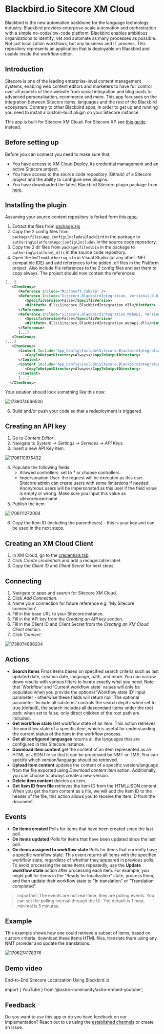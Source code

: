 # Blackbird.io Sitecore XM Cloud

Blackbird is the new automation backbone for the language technology industry. Blackbird provides enterprise-scale automation and orchestration with a simple no-code/low-code platform. Blackbird enables ambitious organizations to identify, vet and automate as many processes as possible. Not just localization workflows, but any business and IT process. This repository represents an application that is deployable on Blackbird and usable inside the workflow editor.

## Introduction

<!-- begin docs -->

Sitecore is one of the leading enterprise-level content management systems, enabling web content editors and marketers to have full control over all aspects of their website from social integration and blog posts to advanced personalisation, ecommerce and more. This app focusses on the integration between Sitecore items, languages and the rest of the Blackbird ecosystem. Contrary to other Blackbird apps, in order to get up and running you need to install a custom-built plugin on your Sitecore instance.

This app is built for Sitecore XM Cloud. For Sitecore XP see [this guide](https://docs.blackbird.io/apps/sitecore-xp/) instead.

## Before setting up

Before you can connect you need to make sure that:

- You have access to XM Cloud Deploy, its credential management and an active Sitecore project.
- You have access to the source code repository (Github) of a Sitecore project and the ability to configure new plugins.
- You have downloaded the latest Blackbird Sitecore plugin package from [here](https://docs.blackbird.io/sitecore/package.zip).

## Installing the plugin

Assuming your source content repository is forked form this [repo](https://github.com/sitecorelabs/xmcloud-foundation-head).

1. Extract the files from [package.zip](https://docs.blackbird.io/sitecore/package.zip)
2. Copy the 2 config files from `package\files\App_Config\Include\BlackBird` in the package to `authoring\platform\App_Config\Include\` in the source code repository.
3. Copy the 2 dll files from `package\files\bin` in the package to `authoring\platform\_dlls` in the source code repository.
4. Open the `XmCloudAuthoring.sln` in Visual Studio (or any other .NET compatible IDE) and add references to the added .dll files in the Platform project. Also include file references to the 2 config files and set them to copy always. The project should now contain the references:

```xml
[...]
   <ItemGroup>
      <Reference Include="Microsoft.CSharp" />
      <Reference Include="Sitecore.BlackbirdIntegration, Version=1.0.0.0, Culture=neutral, processorArchitecture=MSIL">
         <SpecificVersion>False</SpecificVersion>
         <HintPath>_dlls\Sitecore.BlackbirdIntegration.dll</HintPath>
      </Reference>
      <Reference Include="Sitecore.BlackbirdIntegration.WebApi, Version=1.0.0.0, Culture=neutral, processorArchitecture=MSIL">
         <SpecificVersion>False</SpecificVersion>
         <HintPath>_dlls\Sitecore.BlackbirdIntegration.WebApi.dll</HintPath>
      </Reference>
      [...]
   <ItemGroup>
[...]
   <ItemGroup>
      <Content Include="App_Config\Include\Sitecore.BlackbirdIntegration.config">
         <CopyToOutputDirectory>Always</CopyToOutputDirectory>
      </Content>
      <Content Include="App_Config\Include\Sitecore.BlackbirdIntegration.WebApi.config">
         <CopyToOutputDirectory>Always</CopyToOutputDirectory>
      </Content>
      [...]
  </ItemGroup>
```

Your solution should look something like this now:

![1738074666500](image/README/1738074666500.png)

6. Build and/or push your code so that a redeployment is triggered.

## Creating an API key

1. Go to _Content Editor_.
2. Navigate to _System -> Settings -> Services -> API Keys_.
3. Insert a new API Key item.

![1706110975432](image/README/1706110975432.png)

4. Populate the following fields:
   - Allowed controllers: set to _\*_ or choose controllers.
   - Impersonation User: the request will be executed as this user. Sitecore admin can create users with some limitations if needed. Anonymous users will be impersonated as this user if the field value is empty or wrong. Make sure you input this value as sitecore\username.
5. Publish the item.

![1706111272004](image/README/1706111272004.png)

6. Copy the Item ID (including the parentheses) - this is your key and can be used in the next steps.

## Creating an XM Cloud Client

1. In XM Cloud, go to the [credentials tab](https://deploy.sitecorecloud.io/credentials).
2. Click _Create credentials_ and add a recognizable label.
3. Copy the _Client ID_ and _Client Secret_ for next steps.

## Connecting

1. Navigate to apps and search for Sitecore XM Cloud.
2. Click _Add Connection_.
3. Name your connection for future reference e.g. 'My Sitecore connection'.
4. Fill in the base URL to your Sitecore instance.
5. Fill in the API key from the _Creating an API key_ section.
6. Fill in the Client ID and Client Secret from the  _Creating an XM Cloud Client_ section.
7. Click _Connect_.

![1738074896204](image/README/1738074896204.png)

## Actions

- **Search items** Finds items based on specified search criteria such as last updated date, creation date, language, path, and more. You can narrow down results with various filters to locate exactly what you need. Note that 'Workflow' and 'Current workflow state' values will only be populated when you provide the optional 'Workflow state ID' input parameter - otherwise these fields will return null. The optional parameter 'Include all subitems' controls the search depth: when set to true (default), the search includes all descendant items under the root path; when set to false, only direct children of the root path are included.
- **Get workflow state** Get workflow state of an item. This action retrieves the workflow state of a specific item, which is useful for understanding the current status of the item in the workflow process.
- **Get all configured languages** returns all the languages that are configured in this Sitecore instance.
- **Download item content** get the content of an item represented as an HTML or JSON file so that it can be processed by NMT or TMS. You can specify which version/language should be retrieved.
- **Upload item content** updates the content of a specific version/language from the file exported using _Download content item_ action. Additionally, you can choose to always create a new version.
- **Delete item content** deletes an item.
- **Get Item ID from file** retrieves the item ID from the HTML/JSON content. When you get the item content as a file, we will add the Item ID to the header of the file, this action allows you to receive the Item ID from the document.

## Events

- **On items created** Polls for items that have been created since the last poll.
- **On items updated** Polls for items that have been updated since the last poll.
- **On items assigned to workflow state** Polls for items that currently have a specific workflow state. This event returns all items with the specified workflow state, regardless of whether they appeared in previous polls. To avoid processing the same items repeatedly, use the **Update workflow state** action after processing each item. For example, you might poll for items in the "Ready for localization" state, process them, and then update their workflow state to "In translation" or "Translation completed".

> Important: The events are not real-time, they are polling events. You can set the polling interval through the UI. The default is 1 hour, minimal is 5 minutes.

## Example

This example shows how one could retrieve a subset of items, based on custom criteria, download these items HTML files, translate them using any NMT provider and update the translations.

![1706274178376](image/README/1706274178376.png)

## Demo video

End-to-End Sitecore Localization Using Blackbird.io

import { YouTube } from '@astro-community/astro-embed-youtube';

<YouTube id="https://youtu.be/JES891sUrVk" />

## Feedback

Do you want to use this app or do you have feedback on our implementation? Reach out to us using the [established channels](https://www.blackbird.io/) or create an issue.

<!-- end docs -->
